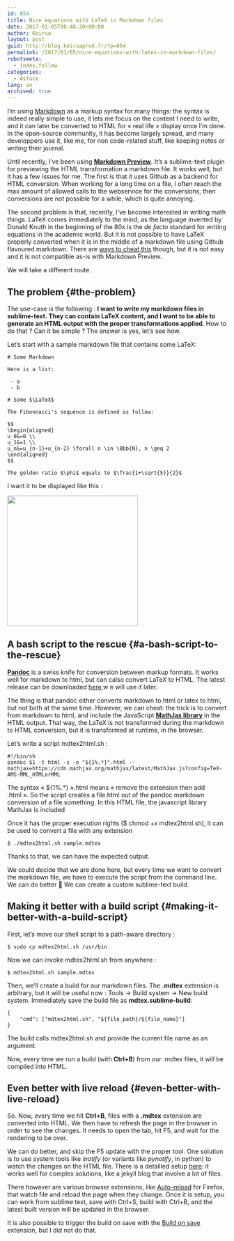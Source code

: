 ```yaml
---
id: 854
title: Nice equations with LaTeX in Markdown files
date: 2017-01-05T08:48:20+00:00
author: Keirua
layout: post
guid: http://blog.keiruaprod.fr/?p=854
permalink: /2017/01/05/nice-equations-with-latex-in-markdown-files/
robotsmeta:
  - index,follow
categories:
  - Astuce
lang: en
archived: true
---
```

I&rsquo;m using [Markdown](http://daringfireball.net/projects/markdown/) as a markup syntax for many things: the syntax is indeed really simple to use, it lets me focus on the content I need to write, and it can later be converted to HTML for « real life » display once I&rsquo;m done. In the open-source community, it has become largely spread, and many developpers use it, like me, for non code-related stuff, like keeping notes or writing their journal. <!--more-->

Until recently, I&rsquo;ve been using **[Markdown Preview](https://github.com/revolunet/sublimetext-markdown-previewarticle.md)**. It&rsquo;s a sublime-text plugin for previewing the HTML transformation a markdown file. It works well, but it has a few issues for me. The first is that it uses Github as a backend for HTML conversion. When working for a long time on a file, I often reach the max amount of allowed calls to the webservice for the conversions, then conversions are not possible for a while, which is quite annoying.

The second problem is that, recently, I&rsquo;ve become interested in writing math things. LaTeX comes immediately to the mind, as the language invented by Donald Knuth in the beginning of the 80x is the _de facto_ standard for writing equations in the academic world. But it is not possible to have LaTeX properly converted when it is in the middle of a markdown file using Github flavoured markdown. There are [ways to cheat this](http://stackoverflow.com/questions/35498525/latex-rendering-in-readme-md-on-github) though, but it is not easy and it is not compatible as-is with Markdown Preview.

We will take a different route.

## The problem {#the-problem}

The use-case is the following : **I want to write my markdown files in sublime-text. They can contain LaTeX content, and I want to be able to generate an HTML output with the proper transformations applied**. How to do that ? Can it be simple ? The answer is yes, let&rsquo;s see how.

Let&rsquo;s start with a sample markdown file that contains some LaTeX:

    # Some Markdown
    
    Here is a list:
    
     - a
     - b
    
    # Some $\LaTeX$
    
    The Fibonnacci's sequence is defined as follow:
    
    $$
    \begin{aligned}
    u_0&=0 \\
    u_1&=1 \\
    u_n&=u_{n-1}+u_{n-2} \forall n \in \Bbb{N}, n \geq 2
    \end{aligned}
    $$
    
    The golden ratio $\phi$ equals to $\frac{1+\sqrt{5}}{2}$

I want it to be displayed like this :

[<img class="size-medium wp-image-859 aligncenter" src="http://blog.keiruaprod.fr/wp-content/uploads/2017/01/output-mdtex-300x300.png" alt="" width="300" height="300" srcset="http://blog.keiruaprod.fr/wp-content/uploads/2017/01/output-mdtex-300x300.png 300w, http://blog.keiruaprod.fr/wp-content/uploads/2017/01/output-mdtex-150x150.png 150w, http://blog.keiruaprod.fr/wp-content/uploads/2017/01/output-mdtex.png 401w" sizes="(max-width: 300px) 100vw, 300px" />](http://blog.keiruaprod.fr/wp-content/uploads/2017/01/output-mdtex.png)

## A bash script to the rescue {#a-bash-script-to-the-rescue}

**[Pandoc](http://pandoc.org/)** is a swiss knife for conversion between markup formats. It works well for markdown to html, but can calso convert LaTeX to HTML. The latest release can be downloaded [here](https://github.com/jgm/pandoc/releases/),w e will use it later.

The thing is that pandoc either converts markdown to html or latex to html, but not both at the same time. However, we can cheat: the trick is to convert from markdown to html, and include the JavaScript **[MathJax library](https://www.mathjax.org/)** in the HTML output. That way, the LaTeX is not transformed during the markdown to HTML conversion, but it is transformed at runtime, in the browser.

Let&rsquo;s write a script mdtex2html.sh :

    #!/bin/sh
    pandoc $1 -t html -s -o "${1%.*}".html --mathjax=https://cdn.mathjax.org/mathjax/latest/MathJax.js?config=TeX-AMS-MML_HTMLorMML

The syntax « ${1%.*} ».html means « remove the extension then add .html ». So the script creates a file.html out of the pandoc markdown conversion of a file.something. In this HTML file, the javascript library MathJax is included

Once it has the proper execution rights ($ chmod +x mdtex2html.sh), it can be used to convert a file with any extension

    $ ./mdtex2html.sh sample.mdtex

Thanks to that, we can have the expected output.

We could decide that we are done here, but every time we want to convert the markdown file, we have to execute the script from the command line. We can do better 🙂 We can create a custom sublime-text build.

## Making it better with a build script {#making-it-better-with-a-build-script}

First, let&rsquo;s move our shell script to a path-aware directory :

    $ sudo cp mdtex2html.sh /usr/bin

Now we can invoke mdtex2html.sh from anywhere :

    $ mdtex2html.sh sample.mdtex

Then, we&rsquo;ll create a build for our markdown files. The **.mdtex** extension is arbitrary, but it will be useful now : Tools -> Build system -> New build system. Immediately save the build file as **mdtex.sublime-build**:

    {
        "cmd": ["mdtex2html.sh", "${file_path}/${file_name}"]
    }

The build calls mdtex2html.sh and provide the current file name as an argument.

Now, every time we run a build (with **Ctrl+B**) from our .mdtex files, it will be compiled into HTML.

## Even better with live reload {#even-better-with-live-reload}

So. Now, every time we hit **Ctrl+B**, files with a **.mdtex** extension are converted into HTML. We then have to refresh the page in the browser in order to see the changes. It needs to open the tab, hit F5, and wait for the rendering to be over.

We can do better, and skip the F5 update with the proper tool. One solution is to use system tools like _inotify_ (or variants like _pynotify_, in python) to watch the changes on the HTML file. There is a detailled setup [here](http://sakthipriyan.com/2016/02/15/auto-refresh-chrome-when-files-modified.html): it works well for complex solutions, like a jekyll blog that involve a lot of files.

There however are various browser extensions, like [Auto-reload](https://addons.mozilla.org/fr/firefox/addon/auto-reload/) for Firefox, that watch file and reload the page when they change. Once it is setup, you can work from sublime text, save with Ctrl+S, build with Ctrl+B, and the latest built version will be updated in the browser.

It is also possible to trigger the build on save with the [Build on save](https://github.com/alexnj/SublimeOnSaveBuild) extension, but I did not do that.